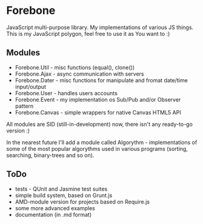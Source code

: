 Forebone
========

JavaScript multi-purpose library. My implementations of various JS things.
This is my JavaScript polygon, feel free to use it as You want to :)

Modules
-------

* Forebone.Util - misc functions (equal(), clone())
* Forebone.Ajax - async communication with servers
* Forebone.Dater - misc functions for manipulate and fromat date/time input/output
* Forebone.User - handles users accounts
* Forebone.Event - my implementation os Sub/Pub and/or Observer pattern
* Forebone.Canvas - simple wrappers for native Canvas HTML5 API

All modules are SID (still-in-development) now, there isn't any ready-to-go version :)


In the nearest future I'll add a module called Algorythm - implementations of some of the most popular algorythms used in various programs (sorting, searching, binary-trees and so on).


ToDo
----

* tests - QUnit and Jasmine test suites
* simple build system, based on Grunt.js
* AMD-module version for projects based on Require.js
* some more advanced examples
* documentation (in .md format)
